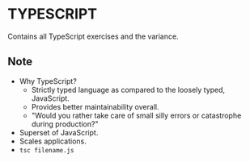 # TYPESCRIPT

Contains all TypeScript exercises and the variance.

## Note

- Why TypeScript?
  - Strictly typed language as compared to the loosely typed, JavaScript.
  - Provides better maintainability overall.
  - "Would you rather take care of small silly errors or catastrophe during production?"
- Superset of JavaScript.
- Scales applications.
- `tsc filename.js`
